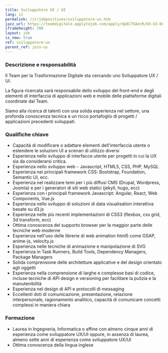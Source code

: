 ```yaml
---
title: Sviluppatore UX / UI
lang: it
permalink: /it/jobpositions/sviluppatore-ux.htm
jazz_url: https://teamdigitale.applytojob.com/apply/dp8C7SAecR/UX-UI-Developer
iframeheight: 700
layout: job
is_new: true
ref: sviluppatore-ux
parent_ref: join-us
---
```


### Descrizione e responsabilità
Il Team per la Trasformazione Digitale sta cercando uno Sviluppatore UX / UI.

La figura ricercata sarà responsabile dello sviluppo del front-end e degli elementi di interfaccia di applicazioni web e mobile delle piattaforme digitali coordinate dal Team.

Siamo alla ricerca di talenti con una solida esperienza nel settore, una profonda conoscenza tecnica e un ricco portafoglio di progetti / applicazioni precedenti sviluppati.

### Qualifiche chiave
- Capacità di modificare o adattare elementi dell'interfaccia utente o estendere le soluzioni UI a scenari di utilizzo diversi
- Esperienza nello sviluppo di interfacce utente per progetti in cui la UX sia da considerarsi critica.
- Esperienza nello sviluppo web - Javascript, HTML5, CSS, PHP, MySQL
- Esperienza nei principali framework CSS: Bootstrap, Foundation, Semantic UI, ecc.
- Esperienza nel realizzare temi per i più diffusi CMS (Drupal, Wordpress, Joomla) e per i generatori di siti web statici (jekyll, hugo, ecc)
- Esperienza con i principali framework Javascript: Angular, React, Web Components, Vue.js
- Esperienza nello sviluppo di soluzioni di data visualisation interattiva basate su d3.js
- Esperienza nelle più recenti implementazioni di CSS3 (flexbox, css grid, 3d transform, ecc)
- Ottima conoscenza del supporto browser per la maggior parte delle tecniche web moderne
- Esperienza nell'uso delle librerie di web animation html5 come GSAP, anime-js, velocity.js
- Esperienza nelle tecniche di animazione e manipolazione di SVG
- Esperienza in Task Runners, Build Tools, Dependency Managers, Package Managers
- Solida comprensione delle architetture applicative e del design orientato agli oggetti
- Esperienza nella comprensione di larghe e complesse basi di codice, incluse tecniche di API design e versioning per facilitare la pulizia e la manutenibilità
- Esperienza nel design di API e protocolli di messaging
- Eccellenti doti di comunicazione, presentazione, relazione interpersonale, ragionamento analitico, capacità di comunicare concetti complessi in maniera chiara


### Formazione
- Laurea in Ingegneria, Informatica o affine con almeno cinque anni di esperienza come sviluppatore UX/UI oppure, in assenza di laurea, almeno sette anni di esperienza come sviluppatore UX/UI
- Ottima conoscenza della lingua inglese


